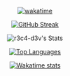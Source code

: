 <div align="center">
  
[![wakatime](https://wakatime.com/badge/user/e564edaf-066d-4722-bb80-acfb140d2fbe.svg)](https://wakatime.com/@e564edaf-066d-4722-bb80-acfb140d2fbe)
  
</div>

<div align="center">
  
[![GitHub Streak](https://streak-stats.demolab.com?user=vinicius-rech&theme=transparent&hide_border=true&hide_longest_streak=false&card_width=495&hide_current_streak=false)](https://git.io/streak-stats) 
  
![r3c4-d3v's Stats](https://github-readme-stats.vercel.app/api?username=vinicius-rech&include_all_commits&card_width=495&theme=transparent&show_icons=true&hide_border=true&count_private=true)
  
[![Top Languages](https://github-readme-stats.vercel.app/api/top-langs/?username=vinicius-rech&theme=transparent&show_icons=true&langs_count=4&card_width=495&hide_border=true)](https://github.com/r3c4-d3v/github-readme-stats)
  
[![Wakatime stats](https://github-readme-stats.vercel.app/api/wakatime?username=R3C4&theme=transparent&card_width=495&hide_border=true&number_format=long&langs_count=5)](https://github.com/r3c4-d3v/github-readme-stats)
  
</div>

